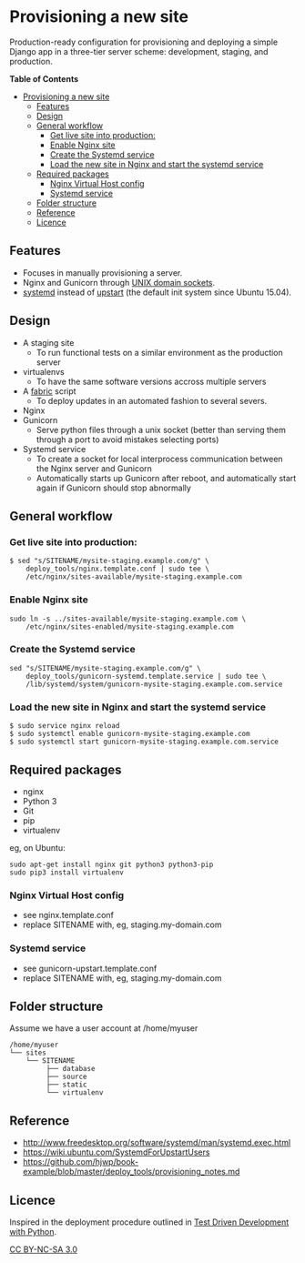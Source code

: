 Provisioning a new site
=======================

Production-ready configuration for provisioning and deploying a simple Django app in a three-tier server scheme: development, staging, and production.

<!-- markdown-toc start - Don't edit this section. Run M-x markdown-toc-generate-toc again -->
**Table of Contents**

- [Provisioning a new site](#provisioning-a-new-site)
    - [Features](#features)
    - [Design](#design)
    - [General workflow](#general-workflow)
        - [Get live site into production:](#get-live-site-into-production)
        - [Enable Nginx site](#enable-nginx-site)
        - [Create the Systemd service](#create-the-systemd-service)
        - [Load the new site in Nginx and start the systemd service](#load-the-new-site-in-nginx-and-start-the-systemd-service)
    - [Required packages](#required-packages)
        - [Nginx Virtual Host config](#nginx-virtual-host-config)
        - [Systemd service](#systemd-service)
    - [Folder structure](#folder-structure)
    - [Reference](#reference)
    - [Licence](#licence)

<!-- markdown-toc end -->


## Features

* Focuses in manually provisioning a server.
* Nginx and Gunicorn through [UNIX domain sockets](https://en.wikipedia.org/wiki/Unix_domain_socket). 
* [systemd](http://freedesktop.org/wiki/Software/systemd/) instead of [upstart](http://upstart.ubuntu.com/) (the default init system since Ubuntu 15.04).

## Design

- A staging site
  - To run functional tests on a similar environment as the production server
- virtualenvs
  - To have the same software versions accross multiple servers
- A [fabric](http://fabfile.org) script 
  - To deploy updates in an automated fashion to several severs.
- Nginx
- Gunicorn
  - Serve python files through a unix socket (better than serving them through a port to avoid mistakes selecting ports)
- Systemd service
  - To create a socket for local interprocess communication between the Nginx server and Gunicorn
  - Automatically starts up Gunicorn after reboot, and automatically start again if Gunicorn should stop abnormally

## General workflow

### Get live site into production:

```
$ sed "s/SITENAME/mysite-staging.example.com/g" \
    deploy_tools/nginx.template.conf | sudo tee \
    /etc/nginx/sites-available/mysite-staging.example.com
```

### Enable Nginx site

```
sudo ln -s ../sites-available/mysite-staging.example.com \
    /etc/nginx/sites-enabled/mysite-staging.example.com
```

### Create the Systemd service

```
sed "s/SITENAME/mysite-staging.example.com/g" \
    deploy_tools/gunicorn-systemd.template.service | sudo tee \
    /lib/systemd/system/gunicorn-mysite-staging.example.com.service
```

### Load the new site in Nginx and start the systemd service

```
$ sudo service nginx reload
$ sudo systemctl enable gunicorn-mysite-staging.example.com 
$ sudo systemctl start gunicorn-mysite-staging.example.com.service
```

## Required packages

* nginx
* Python 3
* Git
* pip
* virtualenv

eg, on Ubuntu:

    sudo apt-get install nginx git python3 python3-pip
    sudo pip3 install virtualenv

### Nginx Virtual Host config

* see nginx.template.conf
* replace SITENAME with, eg, staging.my-domain.com

### Systemd service

* see gunicorn-upstart.template.conf
* replace SITENAME with, eg, staging.my-domain.com

## Folder structure
Assume we have a user account at /home/myuser

```
/home/myuser
└── sites
    └── SITENAME
         ├── database
         ├── source
         ├── static
         └── virtualenv
```

## Reference

- http://www.freedesktop.org/software/systemd/man/systemd.exec.html
- https://wiki.ubuntu.com/SystemdForUpstartUsers
- https://github.com/hjwp/book-example/blob/master/deploy_tools/provisioning_notes.md

## Licence

Inspired in the deployment procedure outlined in [Test Driven Development with Python](http://chimera.labs.oreilly.com/books/1234000000754/ch08.html#_automating).

[CC BY-NC-SA 3.0](http://creativecommons.org/licenses/by-nc-sa/3.0/)
